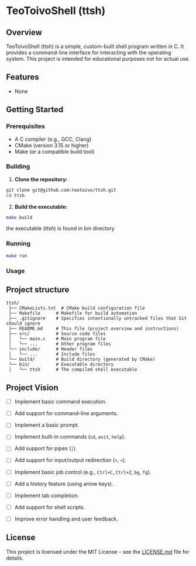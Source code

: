 # TeoToivoShell (ttsh)
 
## Overview
 

TeoToivoShell (ttsh) is a simple, custom-built shell program written in C. It provides a command-line interface for interacting with the operating
system.  This project is intended for educational purposes not for actual use.
 

## Features

* None

 
## Getting Started
 
 ### Prerequisites
 
  *  A C compiler (e.g., GCC, Clang)
  *  CMake (version 3.15 or higher)
  *  Make (or a compatible build tool)
 

 ### Building
 
  1.  **Clone the repository:**
  ```bash
  git clone git@github.com:teotoivo/ttsh.git
  cd ttsh
  ```

  2.  **Build the executable:**

   ```bash
   make build
   ```
   the executable (*ttsh*) is found in *bin* directory


  ### Running
   ```bash
   make run
   ```


  ### Usage
  

## Project structure
   ```text
   ttsh/
    ├── CMakeLists.txt  # CMake build configuration file
    ├── Makefile      # Makefile for build automation
    ├── .gitignore    # Specifies intentionally untracked files that Git should ignore
    ├── README.md     # This file (project overview and instructions)
    ├── src/          # Source code files
    │   └── main.c    # Main program file
    │   └── ...       # Other program files
    └── include/      # Header files
    │   └── ...       # Include files
    └── build/        # Build directory (generated by CMake)
    └── bin/          # Executable directory
    │   └── ttsh      # The compiled shell executable
   ```

## Project Vision
   - [ ] Implement basic command execution.
   - [ ] Add support for command-line arguments.
   - [ ] Implement a basic prompt.
   - [ ] Implement built-in commands (`cd`, `exit`, `help`).
   - [ ] Add support for pipes (`|`).
   - [ ] Add support for input/output redirection (`>`, `<`).
   - [ ] Implement basic job control (e.g., `Ctrl+C`, `Ctrl+Z`, `bg`, `fg`).
   - [ ] Add a history feature (using arrow keys).
   - [ ] Implement tab completion.
   - [ ] Add support for shell scripts.
   - [ ] Improve error handling and user feedback.


## License

   This project is licensed under the MIT License - see the [LICENSE.md](LICENSE.md) file for details.
